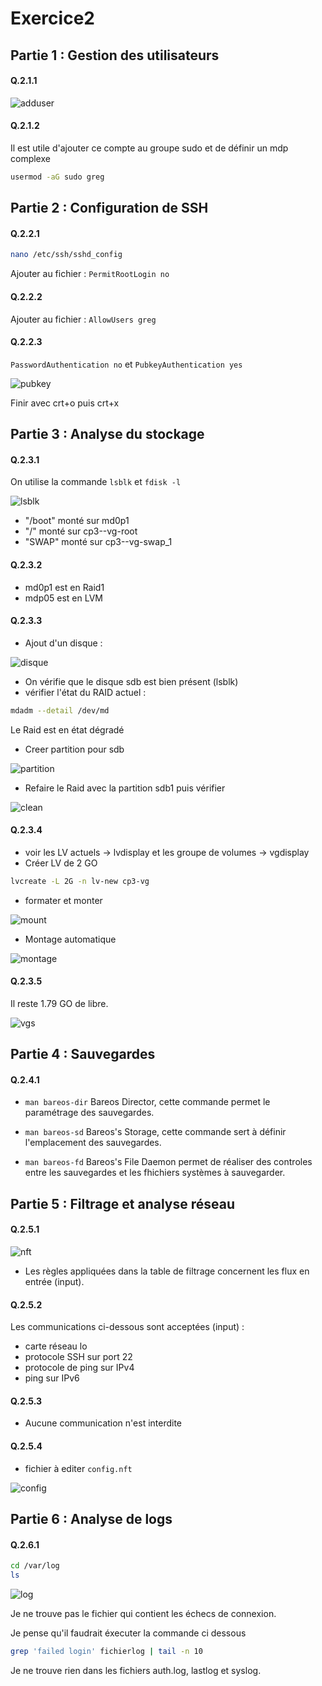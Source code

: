 # Exercice2

## Partie 1 : Gestion des utilisateurs

#### Q.2.1.1

![adduser](https://github.com/Seyia11/Checkpoint-3/blob/main/Capture/Exercice%201/Exercice%202/adduser.PNG?raw=true)

#### Q.2.1.2

Il est utile d'ajouter ce compte au groupe sudo et de définir un mdp complexe

```bash
usermod -aG sudo greg
```

## Partie 2 : Configuration de SSH

#### Q.2.2.1

```bash
nano /etc/ssh/sshd_config
```

Ajouter au fichier : ``PermitRootLogin no``

#### Q.2.2.2

Ajouter au fichier : ``AllowUsers greg``

#### Q.2.2.3

``PasswordAuthentication no`` et ``PubkeyAuthentication yes``

![pubkey](https://github.com/Seyia11/Checkpoint-3/blob/main/Capture/Exercice%201/Exercice%202/pubkey.PNG?raw=true)

Finir avec crt+o puis crt+x

## Partie 3 : Analyse du stockage

#### Q.2.3.1 

On utilise la commande ``lsblk`` et ``fdisk -l``

![lsblk](https://github.com/Seyia11/Checkpoint-3/blob/main/Capture/Exercice%201/Exercice%202/lsblk.PNG?raw=true)

- "/boot" monté sur md0p1 
- "/" monté sur cp3--vg-root
- "SWAP" monté sur cp3--vg-swap_1

#### Q.2.3.2

- md0p1 est en Raid1
- mdp05 est en LVM


#### Q.2.3.3

- Ajout d'un disque :

![disque](https://github.com/Seyia11/Checkpoint-3/blob/main/Capture/Exercice%201/Exercice%202/disque.PNG?raw=true)

- On vérifie que le disque sdb est bien présent (lsblk)
- vérifier l'état du RAID actuel : 
```bash
mdadm --detail /dev/md
```
Le Raid est en état dégradé

- Creer partition pour sdb

![partition](https://github.com/Seyia11/Checkpoint-3/blob/main/Capture/Exercice%201/Exercice%202/partition.PNG?raw=true)

- Refaire le Raid avec la partition sdb1 puis vérifier

![clean]( https://github.com/Seyia11/Checkpoint-3/blob/main/Capture/Exercice%201/Exercice%202/clean.PNG?raw=true)

####  Q.2.3.4

- voir les LV actuels -> lvdisplay et les groupe de volumes -> vgdisplay
- Créer LV de 2 GO
```bash
lvcreate -L 2G -n lv-new cp3-vg
```
- formater et monter

![mount](https://github.com/Seyia11/Checkpoint-3/blob/main/Capture/Exercice%201/Exercice%202/mount.PNG?raw=true)

- Montage automatique

![montage](https://github.com/Seyia11/Checkpoint-3/blob/main/Capture/Exercice%201/Exercice%202/montage.PNG?raw=true)

#### Q.2.3.5

Il reste 1.79 GO de libre.

![vgs](https://github.com/Seyia11/Checkpoint-3/blob/main/Capture/Exercice%201/Exercice%202/vgs.PNG?raw=true)


## Partie 4 : Sauvegardes

#### Q.2.4.1

- ``man bareos-dir`` 
Bareos Director, cette commande permet le paramétrage des sauvegardes.

- ``man bareos-sd``
Bareos's Storage, cette commande sert à définir l'emplacement des sauvegardes.

- ``man bareos-fd``
Bareos's File Daemon permet de réaliser des controles entre les sauvegardes et les fhichiers systèmes à sauvegarder.



## Partie 5 : Filtrage et analyse réseau

#### Q.2.5.1 

![nft](https://github.com/Seyia11/Checkpoint-3/blob/main/Capture/Exercice%201/Exercice%202/nft.PNG?raw=true)

- Les règles appliquées dans la table de filtrage concernent les flux en entrée (input).

#### Q.2.5.2

Les communications ci-dessous sont acceptées (input) :
- carte réseau lo
- protocole SSH sur port 22
- protocole de ping sur IPv4
- ping sur IPv6

#### Q.2.5.3 
- Aucune communication n'est interdite

#### Q.2.5.4

- fichier à editer ``config.nft``

![config](https://github.com/Seyia11/Checkpoint-3/blob/main/Capture/Exercice%201/Exercice%202/confignft.PNG?raw=true)

## Partie 6 : Analyse de logs

#### Q.2.6.1

```bash
cd /var/log
ls
```

![log](https://github.com/Seyia11/Checkpoint-3/blob/main/Capture/Exercice%201/Exercice%202/log.PNG?raw=true)

Je ne trouve pas le fichier qui contient les échecs de connexion.

Je pense qu'il faudrait éxecuter la commande ci dessous

```bash
grep 'failed login' fichierlog | tail -n 10
```

Je ne trouve rien dans les fichiers auth.log, lastlog et syslog.

